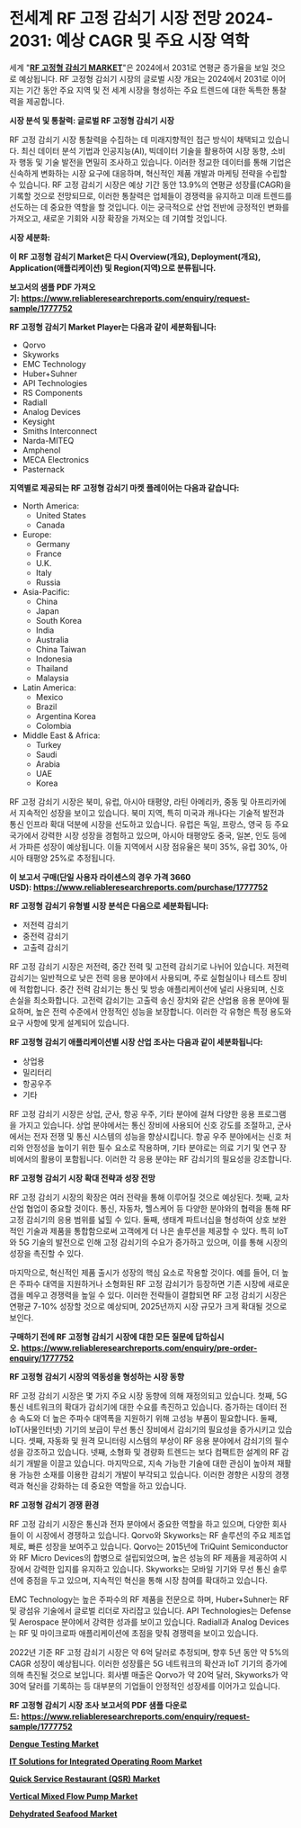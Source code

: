 <p><h1>전세계 RF 고정 감쇠기 시장 전망 2024-2031: 예상 CAGR 및 주요 시장 역학</h1></p><p>세계 "<strong><a href="https://www.reliableresearchreports.com/global-rf-fixed-attenuators-market-r1777752?utm_campaign=106&utm_medium=8&utm_source=Github&utm_content=ia&utm_term=28112024&utm_id=rf-fixed-attenuators">RF 고정형 감쇠기 MARKET</a></strong>"은 2024에서 2031로 연평균 증가율을 보일 것으로 예상됩니다. RF 고정형 감쇠기 시장의 글로벌 시장 개요는 2024에서 2031로 이어지는 기간 동안 주요 지역 및 전 세계 시장을 형성하는 주요 트렌드에 대한 독특한 통찰력을 제공합니다.</p>
<p><strong>시장 분석 및 통찰력: 글로벌 RF 고정형 감쇠기 시장</strong></p>
<p><p>RF 고정 감쇠기 시장 통찰력을 수집하는 데 미래지향적인 접근 방식이 채택되고 있습니다. 최신 데이터 분석 기법과 인공지능(AI), 빅데이터 기술을 활용하여 시장 동향, 소비자 행동 및 기술 발전을 면밀히 조사하고 있습니다. 이러한 정교한 데이터를 통해 기업은 신속하게 변화하는 시장 요구에 대응하며, 혁신적인 제품 개발과 마케팅 전략을 수립할 수 있습니다. RF 고정 감쇠기 시장은 예상 기간 동안 13.9%의 연평균 성장률(CAGR)을 기록할 것으로 전망되므로, 이러한 통찰력은 업체들이 경쟁력을 유지하고 미래 트렌드를 선도하는 데 중요한 역할을 할 것입니다. 이는 궁극적으로 산업 전반에 긍정적인 변화를 가져오고, 새로운 기회와 시장 확장을 가져오는 데 기여할 것입니다.</p><a href="%7CAUTHORITHY_DOMAIN_URL%7C?utm_campaign=106&utm_medium=8&utm_source=Github&utm_content=ia&utm_term=28112024&utm_id=rf-fixed-attenuators"></a></p>
<p><strong>시장 세분화:</strong></p>
<p><strong>이 RF 고정형 감쇠기 Market은 다시 Overview(개요), Deployment(개요), Application(애플리케이션) 및 Region(지역)으로 분류됩니다.</strong></p>
<p><strong>보고서의 샘플 PDF 가져오기:&nbsp;<a href="https://www.reliableresearchreports.com/enquiry/request-sample/1777752?utm_campaign=106&utm_medium=8&utm_source=Github&utm_content=ia&utm_term=28112024&utm_id=rf-fixed-attenuators">https://www.reliableresearchreports.com/enquiry/request-sample/1777752</a></strong><strong></strong></p>
<p><strong>RF 고정형 감쇠기 Market Player는 다음과 같이 세분화됩니다:</strong></p>
<p><ul><li>Qorvo</li><li>Skyworks</li><li>EMC Technology</li><li>Huber+Suhner</li><li>API Technologies</li><li>RS Components</li><li>Radiall</li><li>Analog Devices</li><li>Keysight</li><li>Smiths Interconnect</li><li>Narda-MITEQ</li><li>Amphenol</li><li>MECA Electronics</li><li>Pasternack</li></ul></p>
<p><strong>지역별로 제공되는 RF 고정형 감쇠기 마켓 플레이어는 다음과 같습니다:</strong></p>
<p><ul>
    <li>
        North America:
        <ul>
            <li>United States</li>
            <li>Canada</li>
        </ul>
    </li>
    <li>
        Europe:
        <ul>
            <li>Germany</li>
            <li>France</li>
            <li>U.K.</li>
            <li>Italy</li>
            <li>Russia</li>
        </ul>
    </li>
    <li>
        Asia-Pacific:
        <ul>
            <li>China</li>
            <li>Japan</li>
            <li>South Korea</li>
            <li>India</li>
            <li>Australia</li>
            <li>China Taiwan</li>
            <li>Indonesia</li>
            <li>Thailand</li>
            <li>Malaysia</li>
        </ul>
    </li>
    <li>
        Latin America:
        <ul>
            <li>Mexico</li>
            <li>Brazil</li>
            <li>Argentina Korea</li>
            <li>Colombia</li>
        </ul>
    </li>
    <li>
        Middle East & Africa:
        <ul>
            <li>Turkey</li>
            <li>Saudi</li>
            <li>Arabia</li>
            <li>UAE</li>
            <li>Korea</li>
        </ul>
    </li>
    </ul></p>
<p><p>RF 고정 감쇠기 시장은 북미, 유럽, 아시아 태평양, 라틴 아메리카, 중동 및 아프리카에서 지속적인 성장을 보이고 있습니다. 북미 지역, 특히 미국과 캐나다는 기술적 발전과 통신 인프라 확대 덕분에 시장을 선도하고 있습니다. 유럽은 독일, 프랑스, 영국 등 주요 국가에서 강력한 시장 성장을 경험하고 있으며, 아시아 태평양도 중국, 일본, 인도 등에서 가파른 성장이 예상됩니다. 이들 지역에서 시장 점유율은 북미 35%, 유럽 30%, 아시아 태평양 25%로 추정됩니다.</p></p>
<p><strong>이 보고서 구매(단일 사용자 라이센스의 경우 가격 3660 USD):&nbsp;<a href="https://www.reliableresearchreports.com/purchase/1777752?utm_campaign=106&utm_medium=8&utm_source=Github&utm_content=ia&utm_term=28112024&utm_id=rf-fixed-attenuators">https://www.reliableresearchreports.com/purchase/1777752</a></strong></p>
<p><strong>RF 고정형 감쇠기 유형별 시장 분석은 다음으로 세분화됩니다:</strong></p>
<p><ul><li>저전력 감쇠기</li><li>중전력 감쇠기</li><li>고출력 감쇠기</li></ul></p>
<p><p>RF 고정 감쇠기 시장은 저전력, 중간 전력 및 고전력 감쇠기로 나뉘어 있습니다. 저전력 감쇠기는 일반적으로 낮은 전력 응용 분야에서 사용되며, 주로 실험실이나 테스트 장비에 적합합니다. 중간 전력 감쇠기는 통신 및 방송 애플리케이션에 널리 사용되며, 신호 손실을 최소화합니다. 고전력 감쇠기는 고출력 송신 장치와 같은 산업용 응용 분야에 필요하며, 높은 전력 수준에서 안정적인 성능을 보장합니다. 이러한 각 유형은 특정 용도와 요구 사항에 맞게 설계되어 있습니다.</p></p>
<p><strong>RF 고정형 감쇠기 애플리케이션별 시장 산업 조사는 다음과 같이 세분화됩니다:</strong></p>
<p><ul><li>상업용</li><li>밀리터리</li><li>항공우주</li><li>기타</li></ul></p>
<p><p>RF 고정 감쇠기 시장은 상업, 군사, 항공 우주, 기타 분야에 걸쳐 다양한 응용 프로그램을 가지고 있습니다. 상업 분야에서는 통신 장비에 사용되어 신호 강도를 조절하고, 군사에서는 전자 전쟁 및 통신 시스템의 성능을 향상시킵니다. 항공 우주 분야에서는 신호 처리와 안정성을 높이기 위한 필수 요소로 작용하며, 기타 분야로는 의료 기기 및 연구 장비에서의 활용이 포함됩니다. 이러한 각 응용 분야는 RF 감쇠기의 필요성을 강조합니다.</p></p>
<p><strong>RF 고정형 감쇠기 시장 확대 전략과 성장 전망</strong></p>
<p><p>RF 고정 감쇠기 시장의 확장은 여러 전략을 통해 이루어질 것으로 예상된다. 첫째, 교차 산업 협업이 중요할 것이다. 통신, 자동차, 헬스케어 등 다양한 분야와의 협력을 통해 RF 고정 감쇠기의 응용 범위를 넓힐 수 있다. 둘째, 생태계 파트너십을 형성하여 상호 보완적인 기술과 제품을 통합함으로써 고객에게 더 나은 솔루션을 제공할 수 있다. 특히 IoT와 5G 기술의 발전으로 인해 고정 감쇠기의 수요가 증가하고 있으며, 이를 통해 시장의 성장을 촉진할 수 있다.</p><p>마지막으로, 혁신적인 제품 출시가 성장의 핵심 요소로 작용할 것이다. 예를 들어, 더 높은 주파수 대역을 지원하거나 소형화된 RF 고정 감쇠기가 등장하면 기존 시장에 새로운 갭을 메우고 경쟁력을 높일 수 있다. 이러한 전략들이 결합되면 RF 고정 감쇠기 시장은 연평균 7-10% 성장할 것으로 예상되며, 2025년까지 시장 규모가 크게 확대될 것으로 보인다.</p></p>
<p><strong>구매하기 전에 RF 고정형 감쇠기 시장에 대한 모든 질문에 답하십시오.&nbsp;<a href="https://www.reliableresearchreports.com/enquiry/pre-order-enquiry/1777752?utm_campaign=106&utm_medium=8&utm_source=Github&utm_content=ia&utm_term=28112024&utm_id=rf-fixed-attenuators">https://www.reliableresearchreports.com/enquiry/pre-order-enquiry/1777752</a></strong><strong></strong></p>
<p><strong>RF 고정형 감쇠기 시장의 역동성을 형성하는 시장 동향</strong></p>
<p><p>RF 고정 감쇠기 시장은 몇 가지 주요 시장 동향에 의해 재정의되고 있습니다. 첫째, 5G 통신 네트워크의 확대가 감쇠기에 대한 수요를 촉진하고 있습니다. 증가하는 데이터 전송 속도와 더 높은 주파수 대역폭을 지원하기 위해 고성능 부품이 필요합니다. 둘째, IoT(사물인터넷) 기기의 보급이 무선 통신 장비에서 감쇠기의 필요성을 증가시키고 있습니다. 셋째, 자동화 및 원격 모니터링 시스템의 부상이 RF 응용 분야에서 감쇠기의 필수성을 강조하고 있습니다. 넷째, 소형화 및 경량화 트렌드는 보다 컴팩트한 설계의 RF 감쇠기 개발을 이끌고 있습니다. 마지막으로, 지속 가능한 기술에 대한 관심이 높아져 재활용 가능한 소재를 이용한 감쇠기 개발이 부각되고 있습니다. 이러한 경향은 시장의 경쟁력과 혁신을 강화하는 데 중요한 역할을 하고 있습니다.</p></p>
<p><strong>RF 고정형 감쇠기 경쟁 환경</strong></p>
<p><p>RF 고정 감쇠기 시장은 통신과 전자 분야에서 중요한 역할을 하고 있으며, 다양한 회사들이 이 시장에서 경쟁하고 있습니다. Qorvo와 Skyworks는 RF 솔루션의 주요 제조업체로, 빠른 성장을 보여주고 있습니다. Qorvo는 2015년에 TriQuint Semiconductor와 RF Micro Devices의 합병으로 설립되었으며, 높은 성능의 RF 제품을 제공하여 시장에서 강력한 입지를 유지하고 있습니다. Skyworks는 모바일 기기와 무선 통신 솔루션에 중점을 두고 있으며, 지속적인 혁신을 통해 시장 참여를 확대하고 있습니다.</p><p>EMC Technology는 높은 주파수의 RF 제품을 전문으로 하며, Huber+Suhner는 RF 및 광섬유 기술에서 글로벌 리더로 자리잡고 있습니다. API Technologies는 Defense 및 Aerospace 분야에서 강력한 성과를 보이고 있습니다. Radiall과 Analog Devices는 RF 및 마이크로파 애플리케이션에 초점을 맞춰 경쟁력을 보이고 있습니다.</p><p>2022년 기준 RF 고정 감쇠기 시장은 약 6억 달러로 추정되며, 향후 5년 동안 약 5%의 CAGR 성장이 예상됩니다. 이러한 성장률은 5G 네트워크의 확산과 IoT 기기의 증가에 의해 촉진될 것으로 보입니다. 회사별 매출은 Qorvo가 약 20억 달러, Skyworks가 약 30억 달러를 기록하는 등 대부분의 기업들이 안정적인 성장세를 이어가고 있습니다.</p></p>
<p><strong>RF 고정형 감쇠기 시장 조사 보고서의 PDF 샘플 다운로드:&nbsp;<a href="https://www.reliableresearchreports.com/enquiry/request-sample/1777752?utm_campaign=106&utm_medium=8&utm_source=Github&utm_content=ia&utm_term=28112024&utm_id=rf-fixed-attenuators">https://www.reliableresearchreports.com/enquiry/request-sample/1777752</a></strong></p>
<p><strong><p><a href="https://www.linkedin.com/pulse/anticipated-cagr-10-dengue-testing-market-analysis-report-forecasts-w0grc?utm_campaign=106&utm_medium=8&utm_source=Github&utm_content=ia&utm_term=28112024&utm_id=rf-fixed-attenuators">Dengue Testing Market</a></p><p><a href="https://issuu.com/reportprime-2/docs/it-solutions-for-integrated-operati_24a96e662b8424?utm_campaign=106&utm_medium=8&utm_source=Github&utm_content=ia&utm_term=28112024&utm_id=rf-fixed-attenuators">IT Solutions for Integrated Operating Room Market</a></p><p><a href="https://issuu.com/reportprime-2/docs/quick-service-restaurant-qsr-market_15d1be4b651294?utm_campaign=106&utm_medium=8&utm_source=Github&utm_content=ia&utm_term=28112024&utm_id=rf-fixed-attenuators">Quick Service Restaurant (QSR) Market</a></p><p><a href="https://github.com/luckyshygirl/Market-Research-Report-List-6/blob/main/vertical-mixed-flow-pump-market.md?utm_campaign=106&utm_medium=8&utm_source=Github&utm_content=ia&utm_term=28112024&utm_id=rf-fixed-attenuators">Vertical Mixed Flow Pump Market</a></p><p><a href="https://www.linkedin.com/pulse/dehydrated-seafood-market-trends-growth-outlook-2024-2031-sywpc?utm_campaign=106&utm_medium=8&utm_source=Github&utm_content=ia&utm_term=28112024&utm_id=rf-fixed-attenuators">Dehydrated Seafood Market</a></p></strong></p>